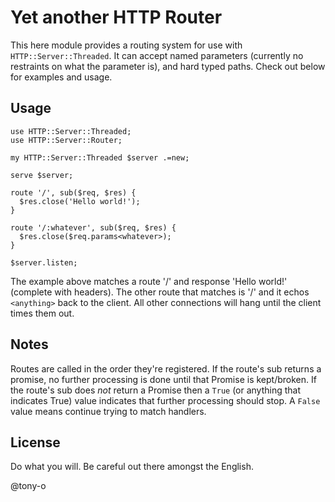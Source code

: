# Yet another HTTP Router

This here module provides a routing system for use with ```HTTP::Server::Threaded```.  It can accept named parameters (currently no restraints on what the parameter is), and hard typed paths.  Check out below for examples and usage.

## Usage

```perl6
use HTTP::Server::Threaded;
use HTTP::Server::Router;

my HTTP::Server::Threaded $server .=new;

serve $server;

route '/', sub($req, $res) {
  $res.close('Hello world!');
}

route '/:whatever', sub($req, $res) {
  $res.close($req.params<whatever>);
}

$server.listen;
```

The example above matches a route '/' and response 'Hello world!' (complete with headers).  The other route that matches is '/<anything>' and it echos ```<anything>``` back to the client.  All other connections will hang until the client times them out.

## Notes

Routes are called in the order they're registered.  If the route's sub returns a promise, no further processing is done until that Promise is kept/broken.  If the route's sub does *not* return a Promise then a ```True``` (or anything that indicates True) value indicates that further processing should stop.  A ```False``` value means continue trying to match handlers.


## License

Do what you will.  Be careful out there amongst the English.

@tony-o
